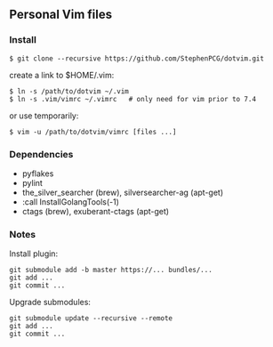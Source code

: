 ## Personal Vim files

### Install

    $ git clone --recursive https://github.com/StephenPCG/dotvim.git

create a link to $HOME/.vim:

    $ ln -s /path/to/dotvim ~/.vim
    $ ln -s .vim/vimrc ~/.vimrc   # only need for vim prior to 7.4

or use temporarily:

    $ vim -u /path/to/dotvim/vimrc [files ...]

### Dependencies

* pyflakes
* pylint
* the\_silver\_searcher (brew), silversearcher-ag (apt-get)
* :call InstallGolangTools(-1)
* ctags (brew), exuberant-ctags (apt-get)

### Notes

Install plugin:
```
git submodule add -b master https://... bundles/...
git add ...
git commit ...
```

Upgrade submodules:
```
git submodule update --recursive --remote
git add ...
git commit ...
```

